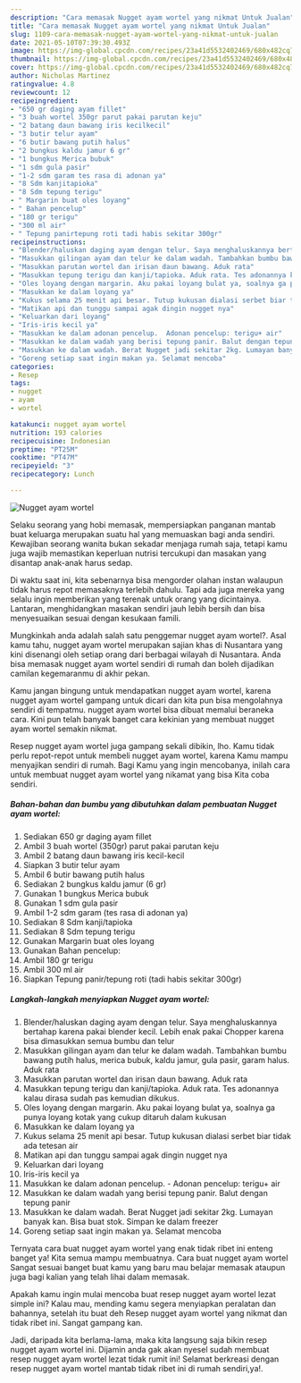 ```yaml
---
description: "Cara memasak Nugget ayam wortel yang nikmat Untuk Jualan"
title: "Cara memasak Nugget ayam wortel yang nikmat Untuk Jualan"
slug: 1109-cara-memasak-nugget-ayam-wortel-yang-nikmat-untuk-jualan
date: 2021-05-10T07:39:30.493Z
image: https://img-global.cpcdn.com/recipes/23a41d5532402469/680x482cq70/nugget-ayam-wortel-foto-resep-utama.jpg
thumbnail: https://img-global.cpcdn.com/recipes/23a41d5532402469/680x482cq70/nugget-ayam-wortel-foto-resep-utama.jpg
cover: https://img-global.cpcdn.com/recipes/23a41d5532402469/680x482cq70/nugget-ayam-wortel-foto-resep-utama.jpg
author: Nicholas Martinez
ratingvalue: 4.8
reviewcount: 12
recipeingredient:
- "650 gr daging ayam fillet"
- "3 buah wortel 350gr parut pakai parutan keju"
- "2 batang daun bawang iris kecilkecil"
- "3 butir telur ayam"
- "6 butir bawang putih halus"
- "2 bungkus kaldu jamur 6 gr"
- "1 bungkus Merica bubuk"
- "1 sdm gula pasir"
- "1-2 sdm garam tes rasa di adonan ya"
- "8 Sdm kanjitapioka"
- "8 Sdm tepung terigu"
- " Margarin buat oles loyang"
- " Bahan pencelup"
- "180 gr terigu"
- "300 ml air"
- " Tepung panirtepung roti tadi habis sekitar 300gr"
recipeinstructions:
- "Blender/haluskan daging ayam dengan telur. Saya menghaluskannya bertahap karena pakai blender kecil. Lebih enak pakai Chopper karena bisa dimasukkan semua bumbu dan telur"
- "Masukkan gilingan ayam dan telur ke dalam wadah. Tambahkan bumbu bawang putih halus, merica bubuk, kaldu jamur, gula pasir, garam halus. Aduk rata"
- "Masukkan parutan wortel dan irisan daun bawang. Aduk rata"
- "Masukkan tepung terigu dan kanji/tapioka. Aduk rata. Tes adonannya kalau dirasa sudah pas kemudian dikukus."
- "Oles loyang dengan margarin. Aku pakai loyang bulat ya, soalnya ga punya loyang kotak yang cukup ditaruh dalam kukusan"
- "Masukkan ke dalam loyang ya"
- "Kukus selama 25 menit api besar. Tutup kukusan dialasi serbet biar tidak ada tetesan air"
- "Matikan api dan tunggu sampai agak dingin nugget nya"
- "Keluarkan dari loyang"
- "Iris-iris kecil ya"
- "Masukkan ke dalam adonan pencelup.  Adonan pencelup: terigu+ air"
- "Masukkan ke dalam wadah yang berisi tepung panir. Balut dengan tepung panir"
- "Masukkan ke dalam wadah. Berat Nugget jadi sekitar 2kg. Lumayan banyak kan. Bisa buat stok. Simpan ke dalam freezer"
- "Goreng setiap saat ingin makan ya. Selamat mencoba"
categories:
- Resep
tags:
- nugget
- ayam
- wortel

katakunci: nugget ayam wortel 
nutrition: 193 calories
recipecuisine: Indonesian
preptime: "PT25M"
cooktime: "PT47M"
recipeyield: "3"
recipecategory: Lunch

---
```



![Nugget ayam wortel](https://img-global.cpcdn.com/recipes/23a41d5532402469/680x482cq70/nugget-ayam-wortel-foto-resep-utama.jpg)

Selaku seorang yang hobi memasak, mempersiapkan panganan mantab buat keluarga merupakan suatu hal yang memuaskan bagi anda sendiri. Kewajiban seorang  wanita bukan sekadar menjaga rumah saja, tetapi kamu juga wajib memastikan keperluan nutrisi tercukupi dan masakan yang disantap anak-anak harus sedap.

Di waktu  saat ini, kita sebenarnya bisa mengorder olahan instan walaupun tidak harus repot memasaknya terlebih dahulu. Tapi ada juga mereka yang selalu ingin memberikan yang terenak untuk orang yang dicintainya. Lantaran, menghidangkan masakan sendiri jauh lebih bersih dan bisa menyesuaikan sesuai dengan kesukaan famili. 



Mungkinkah anda adalah salah satu penggemar nugget ayam wortel?. Asal kamu tahu, nugget ayam wortel merupakan sajian khas di Nusantara yang kini disenangi oleh setiap orang dari berbagai wilayah di Nusantara. Anda bisa memasak nugget ayam wortel sendiri di rumah dan boleh dijadikan camilan kegemaranmu di akhir pekan.

Kamu jangan bingung untuk mendapatkan nugget ayam wortel, karena nugget ayam wortel gampang untuk dicari dan kita pun bisa mengolahnya sendiri di tempatmu. nugget ayam wortel bisa dibuat memalui beraneka cara. Kini pun telah banyak banget cara kekinian yang membuat nugget ayam wortel semakin nikmat.

Resep nugget ayam wortel juga gampang sekali dibikin, lho. Kamu tidak perlu repot-repot untuk membeli nugget ayam wortel, karena Kamu mampu menyajikan sendiri di rumah. Bagi Kamu yang ingin mencobanya, inilah cara untuk membuat nugget ayam wortel yang nikamat yang bisa Kita coba sendiri.

<!--inarticleads1-->

##### Bahan-bahan dan bumbu yang dibutuhkan dalam pembuatan Nugget ayam wortel:

1. Sediakan 650 gr daging ayam fillet
1. Ambil 3 buah wortel (350gr) parut pakai parutan keju
1. Ambil 2 batang daun bawang iris kecil-kecil
1. Siapkan 3 butir telur ayam
1. Ambil 6 butir bawang putih halus
1. Sediakan 2 bungkus kaldu jamur (6 gr)
1. Gunakan 1 bungkus Merica bubuk
1. Gunakan 1 sdm gula pasir
1. Ambil 1-2 sdm garam (tes rasa di adonan ya)
1. Sediakan 8 Sdm kanji/tapioka
1. Sediakan 8 Sdm tepung terigu
1. Gunakan  Margarin buat oles loyang
1. Gunakan  Bahan pencelup:
1. Ambil 180 gr terigu
1. Ambil 300 ml air
1. Siapkan  Tepung panir/tepung roti (tadi habis sekitar 300gr)




<!--inarticleads2-->

##### Langkah-langkah menyiapkan Nugget ayam wortel:

1. Blender/haluskan daging ayam dengan telur. Saya menghaluskannya bertahap karena pakai blender kecil. Lebih enak pakai Chopper karena bisa dimasukkan semua bumbu dan telur
1. Masukkan gilingan ayam dan telur ke dalam wadah. Tambahkan bumbu bawang putih halus, merica bubuk, kaldu jamur, gula pasir, garam halus. Aduk rata
1. Masukkan parutan wortel dan irisan daun bawang. Aduk rata
1. Masukkan tepung terigu dan kanji/tapioka. Aduk rata. Tes adonannya kalau dirasa sudah pas kemudian dikukus.
1. Oles loyang dengan margarin. Aku pakai loyang bulat ya, soalnya ga punya loyang kotak yang cukup ditaruh dalam kukusan
1. Masukkan ke dalam loyang ya
1. Kukus selama 25 menit api besar. Tutup kukusan dialasi serbet biar tidak ada tetesan air
1. Matikan api dan tunggu sampai agak dingin nugget nya
1. Keluarkan dari loyang
1. Iris-iris kecil ya
1. Masukkan ke dalam adonan pencelup.  - Adonan pencelup: terigu+ air
1. Masukkan ke dalam wadah yang berisi tepung panir. Balut dengan tepung panir
1. Masukkan ke dalam wadah. Berat Nugget jadi sekitar 2kg. Lumayan banyak kan. Bisa buat stok. Simpan ke dalam freezer
1. Goreng setiap saat ingin makan ya. Selamat mencoba




Ternyata cara buat nugget ayam wortel yang enak tidak ribet ini enteng banget ya! Kita semua mampu membuatnya. Cara buat nugget ayam wortel Sangat sesuai banget buat kamu yang baru mau belajar memasak ataupun juga bagi kalian yang telah lihai dalam memasak.

Apakah kamu ingin mulai mencoba buat resep nugget ayam wortel lezat simple ini? Kalau mau, mending kamu segera menyiapkan peralatan dan bahannya, setelah itu buat deh Resep nugget ayam wortel yang nikmat dan tidak ribet ini. Sangat gampang kan. 

Jadi, daripada kita berlama-lama, maka kita langsung saja bikin resep nugget ayam wortel ini. Dijamin anda gak akan nyesel sudah membuat resep nugget ayam wortel lezat tidak rumit ini! Selamat berkreasi dengan resep nugget ayam wortel mantab tidak ribet ini di rumah sendiri,ya!.

